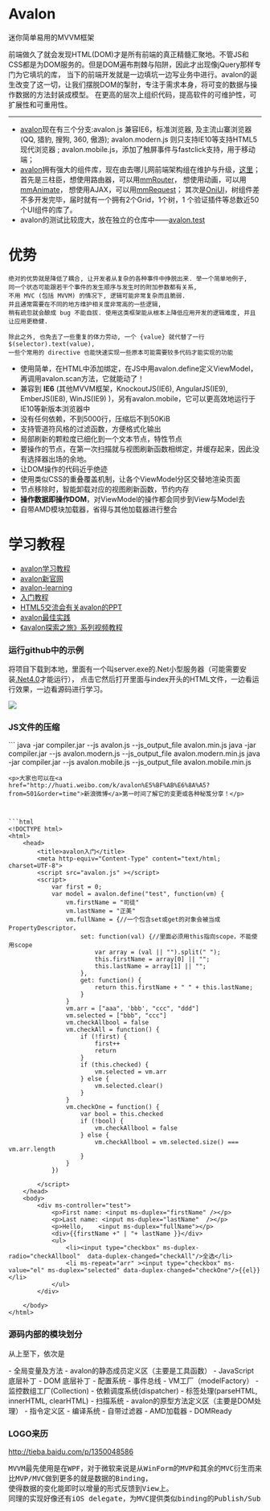
<h1>Avalon</h1>
<p>迷你简单易用的MVVM框架</p>
<p>前端做久了就会发现HTML(DOM)才是所有前端的真正精髓汇聚地。不管JS和CSS都是为DOM服务的。但是DOM遍布荆棘与陷阱，因此才出现像jQuery那样专门为它填坑的库，
当下的前端开发就是一边填坑一边写业务中进行。avalon的诞生改变了这一切，让我们摆脱DOM的掣肘，专注于需求本身，将可变的数据与操作数据的方法封装成模型。
在更高的层次上组织代码，提高软件的可维护性，可扩展性和可重用性。</p>
<hr>

*  [avalon](https://github.com/RubyLouvre/avalon)现在有三个分支:avalon.js 兼容IE6，标准浏览器, 及主流山寨浏览器(QQ, 猎豹, 搜狗, 360, 傲游);
avalon.modern.js 则只支持IE10等支持HTML5现代浏览器 ;
avalon.mobile.js，添加了触屏事件与fastclick支持，用于移动端；
*  [avalon](https://github.com/RubyLouvre/avalon)拥有强大的组件库，现在由去哪儿网前端架构组在维护与升级，[这里](http://ued.qunar.com/)；首先是三柱臣，想使用路由器，可以用[mmRouter](https://github.com/RubyLouvre/mmRouter)， 想使用动画，可以用[mmAnimate](https://github.com/RubyLouvre/mmAnimate)， 想使用AJAX，可以用[mmRequest](https://github.com/RubyLouvre/mmRequest)； 其次是[OniUI](https://github.com/RubyLouvre/avalon.oniui)，树组件差不多开发完毕，届时就有一个拥有2个Grid，1个树，1 个验证插件等总数近50个UI组件的库了。
* avalon的测试比较庞大，放在独立的仓库中——[avalon.test](https://github.com/RubyLouvre/avalon.test)

优势
======
```
绝对的优势就是降低了耦合, 让开发者从复杂的各种事件中挣脱出来. 举一个简单地例子, 
同一个状态可能跟若干个事件的发生顺序与发生时的附加参数都有关系, 
不用 MVC (包括 MVVM) 的情况下, 逻辑可能非常复杂而且脆弱. 
并且通常需要在不同的地方维护相关度非常高的一些逻辑, 
稍有疏忽就会酿成 bug 不能自拔. 使用这类框架能从根本上降低应用开发的逻辑难度, 并且让应用更稳健.

除此之外, 也免去了一些重复的体力劳动, 一个 {value} 就代替了一行 $(selector).text(value),
一些个常用的 directive 也能快速实现一些原本可能需要较多代码才能实现的功能
```
* 使用简单，在HTML中添加绑定，在JS中用avalon.define定义ViewModel，再调用avalon.scan方法，它就能动了！
* 兼容到 **IE6** (其他MVVM框架，KnockoutJS(IE6), AngularJS(IE9), EmberJS(IE8), WinJS(IE9) )，另有avalon.mobile，它可以更高效地运行于IE10等新版本浏览器中
* 没有任何依赖，不到5000行，压缩后不到50KiB
* 支持管道符风格的过滤函数，方便格式化输出
* 局部刷新的颗粒度已细化到一个文本节点，特性节点
* 要操作的节点，在第一次扫描就与视图刷新函数相绑定，并缓存起来，因此没有选择器出场的余地。
* 让DOM操作的代码近乎绝迹
* 使用类似CSS的重叠覆盖机制，让各个ViewModel分区交替地渲染页面
* 节点移除时，智能卸载对应的视图刷新函数，节约内存
* **操作数据即操作DOM**，对ViewModel的操作都会同步到View与Model去
* 自带AMD模块加载器，省得与其他加载器进行整合

学习教程
======
*  [avalon学习教程](http://www.html-js.com/article/column/234)
*  [avalon新官网](http://avalonjs.github.io/)
*  [avalon-learning](http://limodou.github.io/avalon-learning/zh_CN/index.html)
*  [入门教程](http://www.cnblogs.com/rubylouvre/p/3181291.html)
*  [HTML5交流会有关avalon的PPT](http://vdisk.weibo.com/s/aMO9PyIQCnLOF/1375154475)
*  [avalon最佳实践](http://www.cnblogs.com/rubylouvre/p/3385373.html)
*  [《avalon探索之旅》系列视频教程](http://v.qq.com/search.html?pagetype=3&stj2=search.search&stag=txt.index&ms_key=Avalon%E6%8E%A2%E7%B4%A2%E4%B9%8B%E6%97%85)


<h3>运行github中的示例</h3>
<p>将项目下载到本地，里面有一个叫server.exe的.Net小型服务器（可能需要安装<a href="http://dl.pconline.com.cn/download/54972.html">.Net4.0</a>才能运行），
点击它然后打开里面与index开头的HTML文件，一边看运行效果，一边看源码进行学习。</p>
<p><img src="https://raw.github.com/RubyLouvre/avalon/master/examples/images/example.jpg"/></p>
<h3>JS文件的压缩</h3>
```
java -jar compiler.jar --js avalon.js --js_output_file avalon.min.js
java -jar compiler.jar --js avalon.modern.js --js_output_file avalon.modern.min.js
java -jar compiler.jar --js avalon.mobile.js --js_output_file avalon.mobile.min.js

```
<p>大家也可以在<a href="http://huati.weibo.com/k/avalon%E5%BF%AB%E6%8A%A5?from=501&order=time">新浪微博</a>第一时间了解它的变更或各种秘笈分享！</p>



```html
<!DOCTYPE html>
<html>
    <head>
        <title>avalon入门</title>
        <meta http-equiv="Content-Type" content="text/html; charset=UTF-8">
        <script src="avalon.js" ></script>
        <script>
            var first = 0;
            var model = avalon.define("test", function(vm) {
                vm.firstName = "司徒"
                vm.lastName = "正美"
                vm.fullName = {//一个包含set或get的对象会被当成PropertyDescriptor，
                    set: function(val) {//里面必须用this指向scope，不能使用scope
                        var array = (val || "").split(" ");
                        this.firstName = array[0] || "";
                        this.lastName = array[1] || "";
                    },
                    get: function() {
                        return this.firstName + " " + this.lastName;
                    }
                }
                vm.arr = ["aaa", 'bbb', "ccc", "ddd"]
                vm.selected = ["bbb", "ccc"]
                vm.checkAllbool = false
                vm.checkAll = function() {
                    if (!first) {
                        first++
                        return
                    }
                    if (this.checked) {
                        vm.selected = vm.arr
                    } else {
                        vm.selected.clear()
                    }
                }
                vm.checkOne = function() {
                    var bool = this.checked
                    if (!bool) {
                        vm.checkAllbool = false
                    } else {
                        vm.checkAllbool = vm.selected.size() === vm.arr.length
                    }
                }
            })

        </script> 
    </head>
    <body>
        <div ms-controller="test">
            <p>First name: <input ms-duplex="firstName" /></p>
            <p>Last name: <input ms-duplex="lastName"  /></p>
            <p>Hello,    <input ms-duplex="fullName"></p>
            <div>{{firstName +" | "+ lastName }}</div>
            <ul>
                <li><input type="checkbox" ms-duplex-radio="checkAllbool"  data-duplex-changed="checkAll"/>全选</li>
                <li ms-repeat="arr" ><input type="checkbox" ms-value="el" ms-duplex="selected" data-duplex-changed="checkOne"/>{{el}}</li>
            </ul>
        </div>

    </body>
</html>
```
<h3>源码内部的模块划分</h3>
<p>从上至下，依次是</p>
- 全局变量及方法
- avalon的静态成员定义区（主要是工具函数）
- JavaScript 底层补丁
- DOM        底层补丁
- 配置系统
- 事件总线
- VM工厂（modelFactory）
- 监控数组工厂(Collection)
- 依赖调度系统(dispatcher)
- 标签处理(parseHTML, innerHTML, clearHTML)
- 扫描系统
- avalon的原型方法定义区（主要是DOM处理）
- 指令定义区
- 编译系统
- 自带过滤器
- AMD加载器
- DOMReady

<h3>LOGO来历</h3>

http://tieba.baidu.com/p/1350048586
<pre>
MVVM最先使用是在WPF，对于微软来说是从WinForm的MVP和其余的MVC衍生而来，
比MVP/MVC做到更多的就是数据的Binding，
使得数据的变化能即时以增量的形式反馈到View上。
同理的实现好像还有iOS delegate，为MVC提供类似binding的Publish/Subscribe功能
</pre>
